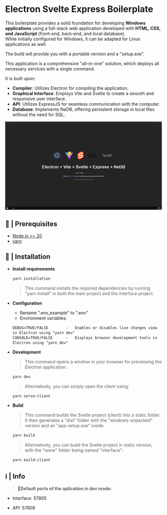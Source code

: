 
# Electron Svelte Express Boilerplate

This boilerplate provides a solid foundation for developing **Windows applications** using a full-stack web application developed with **HTML, CSS, and JavaScript** (front-end, back-end, and local database).  
While initially configured for Windows, it can be adapted for Linux applications as well.

The build will provide you with a portable version and a "setup.exe".

This application is a comprehensive "all-in-one" solution, which deploys all necessary services with a single command.

It is built upon:

- **Compiler**: Utilizes Electron for compiling the application.
- **Graphical Interface**: Employs Vite and Svelte to create a smooth and responsive user interface.
- **API**: Utilizes ExpressJS for seamless communication with the computer.
- **Database**: Implements NeDB, offering persistent storage in local files without the need for SQL.

![screenshot](./screenshot.jpg)

## 🚧 | Prerequisites
- [Node.js >= 20](https://nodejs.org/en/download/)
- [yarn](https://classic.yarnpkg.com/lang/en/docs/install/#windows-stable)
## 📝 | Installation

- **Install requirements**
    ```bash
    yarn installation
    ```
    > This command installs the required dependencies by running "yarn install" in both the main project and the interface project.

- **Configuration**
    - Rename ".env_example" to ".env"
    - Environment variables:
    ```plaintext
    DEBUG=TRUE/FALSE        -   Enables or disables live changes view in Electron using "yarn dev"
    CONSOLE=TRUE/FALSE      -   Displays browser development tools in Electron using "yarn dev"
    ```

- **Development**
    > This command opens a window in your browser for previewing the Electron application.
    ```bash
    yarn dev
    ```
    > Alternatively, you can simply open the client using:
    ```bash
    yarn serve:client
    ```

- **Build**
    > This command builds the Svelte project (client) into a static folder. It then generates a "dist" folder with the "windows-unpacked" version and an "app-setup.exe" inside.
    ```bash
    yarn build
    ```
    > Alternatively, you can build the Svelte project in static version, with the "www" folder being named "interface":
    ```bash
    yarn build:client
    ```

## ℹ | Info
> **🔴Default ports of the aplication in dev mode:**

- Interface: 57805

- API: 57806